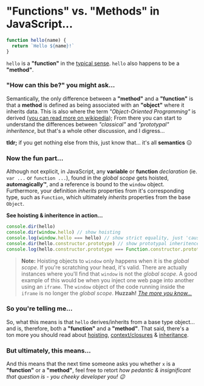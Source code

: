 # "Functions" vs. "Methods" in JavaScript...

```javascript
function hello(name) {
  return `Hello ${name}!`
}
````

`hello` is a **"function"** in the [typical sense](https://www.cs.utah.edu/~germain/PPS/Topics/functions.html). `hello` also happens to be a **"method"**.

### "How can this be?" you might ask...

Semantically, the only difference between a **"method"** and a **"function"** is that a **method** is defined as being associated with an **"object"** where it inherits data. This is also where the term *"Object-Oriented Programming"* is derived ([you can read more on wikipedia](https://en.wikipedia.org/wiki/Method_(computer_programming))); From there you can start to understand the differences between *"classical"* and *"prototypal"* *inheritence*, but that's a whole other discussion, and I digress... 

**tldr;** if you get nothing else from this, just know that... it's all **semantics** 😑

### Now the fun part...

Although not explicit, in JavaScript, any **variable** or **function** *declaration* (ie. `var ...` or `function ...`), found in the *global scope* gets hoisted, **automagically™**, and a reference is bound to the `window` object. Furthermore, your definition *inherits* properties from it's corresponding type, such as `Function`, which ultimately *inherits* properties from the base `Object`.

**See hoisting & inheritence in action...**

```javascript
console.dir(hello)
console.dir(window.hello) // show hoisting
console.log(window.hello === hello) // show strict equality, just 'cause
console.dir(hello.constructor.prototype) // show prototypal inheritence from `Function`
console.log(hello.constructor.prototype === Function.constructor.prototype) // show strict equality, just 'cause
````

> **Note:** Hoisting objects to `window` only happens when it is the *global scope*. If you're scratching your head, it's valid. There are actually instances where you'll find that `window` is not the *global scope*. A good example of this would be when you inject one web page into another using an `iframe`. The `window` object of the code running inside the `iframe` is no longer the *global scope*. **Huzzah!** *[The more you know...](https://www.youtube.com/watch?v=GD6qtc2_AQA)*

### So you're telling me...

So, what this means is that `hello` derives/inherits from a base type object... and is, therefore, both a **"function"** and a **"method"**. That said, there's a ton more you should read about [hoisting](https://developer.mozilla.org/en-US/docs/Glossary/Hoisting), [context/closures](https://developer.mozilla.org/en-US/docs/Web/JavaScript/Reference/Operators/this) & [inheritance](https://developer.mozilla.org/en-US/docs/Learn/JavaScript/Objects/Inheritance).

### But ultimately, this means...

And this means that the next time someone asks you whether `x` is a **"function"** or a **"method"**, feel free to retort *how pedantic & insignificant that question is - you cheeky developer you! :wink:*
